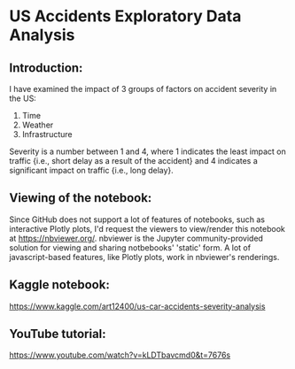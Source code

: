 # US Accidents Exploratory Data Analysis

## Introduction:
I have examined the impact of 3 groups of factors on accident severity in the US:
1. Time
2. Weather
3. Infrastructure

Severity is a number between 1 and 4, where 1 indicates the least impact on traffic {i.e., short delay as a result of the accident} and 4 indicates a significant impact on traffic {i.e., long delay}.

## Viewing of the notebook:
Since GitHub does not support a lot of features of notebooks, such as interactive Plotly plots, I'd request the viewers to view/render this notebook at https://nbviewer.org/. nbviewer is the Jupyter community-provided solution for viewing and sharing notbebooks' 'static' form. A lot of javascript-based features, like Plotly plots, work in nbviewer's renderings.

## Kaggle notebook:
https://www.kaggle.com/art12400/us-car-accidents-severity-analysis

## YouTube tutorial:
https://www.youtube.com/watch?v=kLDTbavcmd0&t=7676s
